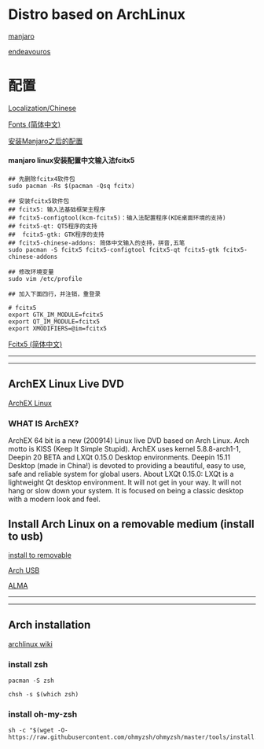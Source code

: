 # Distro based on ArchLinux

[manjaro](https://manjaro.org/)

[endeavouros](https://endeavouros.com/)

# 配置 

[Localization/Chinese](https://wiki.archlinux.org/title/Localization/Chinese#Fonts)

[Fonts (简体中文)](https://wiki.archlinux.org/title/Fonts_(%E7%AE%80%E4%BD%93%E4%B8%AD%E6%96%87))

[安装Manjaro之后的配置 ](https://panqiincs.me/2019/06/05/after-installing-manjaro/)


#### manjaro linux安装配置中文输入法fcitx5
```
## 先删除fcitx4软件包
sudo pacman -Rs $(pacman -Qsq fcitx)

## 安装fcitx5软件包
## fcitx5: 输入法基础框架主程序
## fcitx5-configtool(kcm-fcitx5)：输入法配置程序(KDE桌面环境的支持)
## fcitx5-qt: QT5程序的支持 
##  fcitx5-gtk: GTK程序的支持 
## fcitx5-chinese-addons: 简体中文输入的支持，拼音,五笔
sudo pacman -S fcitx5 fcitx5-configtool fcitx5-qt fcitx5-gtk fcitx5-chinese-addons

## 修改环境变量
sudo vim /etc/profile

## 加入下面四行，并注销，重登录

# fcitx5
export GTK_IM_MODULE=fcitx5
export QT_IM_MODULE=fcitx5
export XMODIFIERS=@im=fcitx5

```
[Fcitx5 (简体中文)](https://wiki.archlinux.org/title/Fcitx5_(%E7%AE%80%E4%BD%93%E4%B8%AD%E6%96%87))


---
--- 
## ArchEX Linux Live DVD

[ArchEX Linux](http://archex.exton.net/)

### WHAT IS ArchEX?

ArchEX 64 bit is a new (200914) Linux live DVD based on Arch Linux. Arch motto is KISS (Keep It Simple Stupid). ArchEX uses kernel 5.8.8-arch1-1, Deepin 20 BETA and LXQt 0.15.0 Desktop environments. Deepin 15.11 Desktop (made in China!) is devoted to providing a beautiful, easy to use, safe and reliable system for global users. About LXQt 0.15.0: LXQt is a lightweight Qt desktop environment. It will not get in your way. It will not hang or slow down your system. It is focused on being a classic desktop with a modern look and feel.


## Install Arch Linux on a removable medium (install to usb)


[install to removable](https://wiki.archlinux.org/index.php/Install_Arch_Linux_on_a_removable_medium)

[Arch USB](https://magyar.urown.cloud/arch-usb.html)


[ALMA](https://github.com/r-darwish/alma)



--------
--------



## Arch installation

[archlinux wiki](https://wiki.archlinux.org/)




### install zsh

	pacman -S zsh
  
  	chsh -s $(which zsh)

### install oh-my-zsh

	sh -c "$(wget -O- https://raw.githubusercontent.com/ohmyzsh/ohmyzsh/master/tools/install.sh)"
